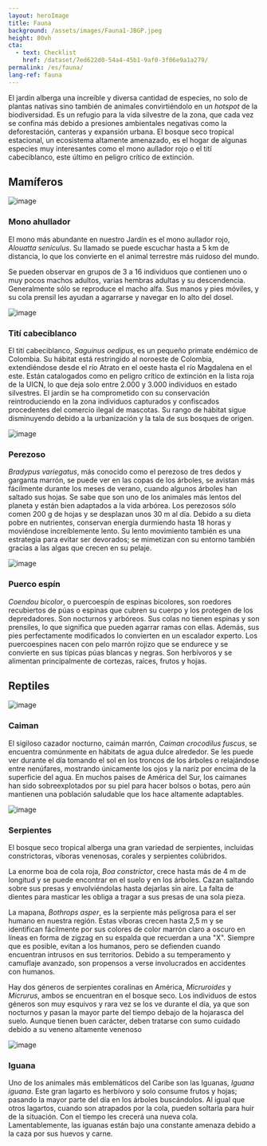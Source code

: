```yaml
---
layout: heroImage 
title: Fauna
background: /assets/images/Fauna1-JBGP.jpeg
height: 80vh
cta:
  - text: Checklist
    href: /dataset/7ed622d0-54a4-45b1-9af0-3f06e9a1a279/
permalink: /es/fauna/
lang-ref: fauna
---
```

El jardín alberga una increíble y diversa cantidad de especies, no solo de plantas nativas sino también de animales convirtiéndolo en un *hotspot* de la biodiversidad. Es un refugio para la vida silvestre de la zona, que cada vez se confina más debido a presiones ambientales negativas como la deforestación, canteras y expansión urbana. El bosque seco tropical estacional, un ecosistema altamente amenazado, es el hogar de algunas especies muy interesantes como el mono aullador rojo o el tití cabeciblanco, este último en peligro crítico de extinción.

## Mamíferos

![image](/assets/images/HowlerJBGP.jpeg)
### Mono ahullador 
El mono más abundante en nuestro Jardín es el mono aullador rojo, *Alouatta seniculus*. Su llamado se puede escuchar hasta a 5 km de distancia, lo que los convierte en el animal terrestre más ruidoso del mundo.

Se pueden observar en grupos de 3 a 16 individuos que contienen uno o muy pocos machos adultos, varias hembras adultas y su descendencia. Generalmente sólo se reproduce el macho alfa. Sus manos y pies móviles, y su cola prensil les ayudan a agarrarse y navegar en lo alto del dosel.

![image](/assets/images/MandarinJBGP.jpeg)
### Tití cabeciblanco
El tití cabeciblanco, *Saguinus oedipus*, es un pequeño primate endémico de Colombia. Su hábitat está restringido al noroeste de Colombia, extendiéndose desde el río Atrato en el oeste hasta el río Magdalena en el este. Están catalogados como en peligro crítico de extinción en la lista roja de la UICN, lo que deja solo entre 2.000 y 3.000 individuos en estado silvestres. El jardín se ha comprometido con su conservación reintroduciendo en la zona individuos capturados y confiscados procedentes del comercio ilegal de mascotas. Su rango de hábitat sigue disminuyendo debido a la urbanización y la tala de sus bosques de origen.

![image](/assets/images/SlothJBGP.jpeg)
### Perezoso
*Bradypus variegatus*, más conocido como el perezoso de tres dedos y garganta marrón, se puede ver en las copas de los árboles, se avistan más fácilmente durante los meses de verano, cuando algunos árboles han saltado sus hojas. Se sabe que son uno de los animales más lentos del planeta y están bien adaptados a la vida arbórea. Los perezosos sólo comen 200 g de hojas y se desplazan unos 30 m al día. Debido a su dieta pobre en nutrientes, conservan energía durmiendo hasta 18 horas y moviéndose increíblemente lento. Su lento movimiento también es una estrategia para evitar ser devorados; se mimetizan con su entorno también gracias a las algas que crecen en su pelaje.

![image](/assets/images/PorcupineJBGP.jpeg)
### Puerco espín
*Coendou bicolor*, o puercoespín de espinas bicolores, son roedores recubiertos de púas o espinas que cubren su cuerpo y los protegen de los depredadores. Son nocturnos y arbóreos. Sus colas no tienen espinas y son prensiles, lo que significa que pueden agarrar ramas con ellas. Además, sus pies perfectamente modificados lo convierten en un escalador experto. Los puercoespines nacen con pelo marrón rojizo que se endurece y se convierte en sus típicas púas blancas y negras. Son herbívoros y se alimentan principalmente de cortezas, raíces, frutos y hojas.

## Reptiles
![image](/assets/images/CaimanJBGP.jpeg)
### Caiman
El sigiloso cazador nocturno, caimán marrón, *Caiman crocodilus fuscus*, se encuentra comúnmente en hábitats de agua dulce alrededor. Se les puede ver durante el día tomando el sol en los troncos de los árboles o relajándose entre nenúfares, mostrando únicamente los ojos y la nariz por encima de la superficie del agua. En muchos países de América del Sur, los caimanes han sido sobreexplotados por su piel para hacer bolsos o botas, pero aún mantienen una población saludable que los hace altamente adaptables.

![image](/assets/images/SnakesJBGP.jpeg)
### Serpientes
El bosque seco tropical alberga una gran variedad de serpientes, incluidas constrictoras, víboras venenosas, corales y serpientes colúbridos.

La enorme boa de cola roja, *Boa constrictor*, crece hasta más de 4 m de longitud y se puede encontrar en el suelo y en los árboles. Cazan saltando sobre sus presas y envolviéndolas hasta dejarlas sin aire. La falta de dientes para masticar les obliga a tragar a sus presas de una sola pieza.

La mapana, *Bothrops asper*, es la serpiente más peligrosa para el ser humano en nuestra región. Estas víboras crecen hasta 2,5 m y se identifican fácilmente por sus colores de color marrón claro a oscuro en líneas en forma de zigzag en su espalda que recuerdan a una "X". Siempre que es posible, evitan a los humanos, pero se defienden cuando encuentran intrusos en sus territorios. Debido a su temperamento y camuflaje avanzado, son propensos a verse involucrados en accidentes con humanos.

Hay dos géneros de serpientes coralinas en América, *Micruroides* y *Micrurus*, ambos se encuentran en el bosque seco. Los individuos de estos géneros son muy esquivos y rara vez se los ve durante el día, ya que son nocturnos y pasan la mayor parte del tiempo debajo de la hojarasca del suelo. Aunque tienen buen carácter, deben tratarse con sumo cuidado debido a su veneno altamente venenoso

![image](/assets/images/IguanaJBGP.jpeg)
### Iguana
Uno de los animales más emblemáticos del Caribe son las Iguanas, *Iguana iguana*. Este gran lagarto es herbívoro y solo consume frutos y hojas; pasando la mayor parte del día en los árboles buscándolos. Al igual que otros lagartos, cuando son atrapados por la cola, pueden soltarla para huir de la situación. Con el tiempo les crecerá una nueva cola. Lamentablemente, las iguanas están bajo una constante amenaza debido a la caza por sus huevos y carne.
